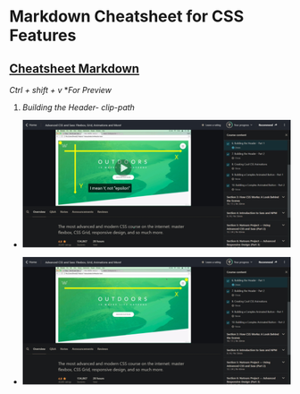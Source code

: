 # Markdown Cheatsheet for CSS Features

## [Cheatsheet Markdown](https://www.markdownguide.org/cheat-sheet/)

*Ctrl + shift + v* **For Preview*

1. *Building the Header- clip-path*

* ![x axis & epsilon](./images/image-1.png)

* ![x axis & epsilon](./images/image-2.png)